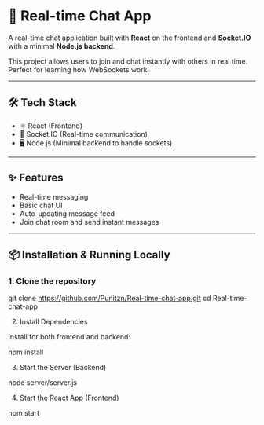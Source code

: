 # 💬 Real-time Chat App

A real-time chat application built with **React** on the frontend and **Socket.IO** with a minimal **Node.js backend**.

This project allows users to join and chat instantly with others in real time. Perfect for learning how WebSockets work!

---

## 🛠 Tech Stack

- ⚛️ React (Frontend)
- 🔌 Socket.IO (Real-time communication)
- 🖥️ Node.js (Minimal backend to handle sockets)

---

## ✨ Features

- Real-time messaging
- Basic chat UI
- Auto-updating message feed
- Join chat room and send instant messages

---

## 📦 Installation & Running Locally

### 1. Clone the repository
git clone https://github.com/Punitzn/Real-time-chat-app.git
cd Real-time-chat-app

2. Install Dependencies

Install for both frontend and backend:

npm install

3. Start the Server (Backend)

node server/server.js

4. Start the React App (Frontend)

npm start

